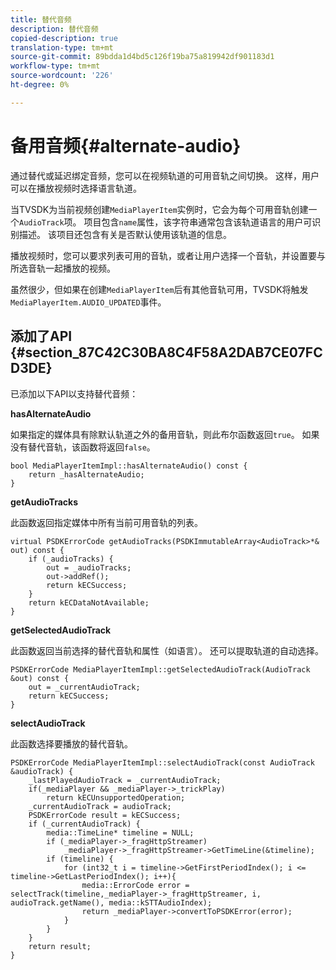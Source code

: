 ```yaml
---
title: 替代音频
description: 替代音频
copied-description: true
translation-type: tm+mt
source-git-commit: 89bdda1d4bd5c126f19ba75a819942df901183d1
workflow-type: tm+mt
source-wordcount: '226'
ht-degree: 0%

---
```



# 备用音频{#alternate-audio}

通过替代或延迟绑定音频，您可以在视频轨道的可用音轨之间切换。 这样，用户可以在播放视频时选择语言轨道。

<!--<a id="section_E4F9DC28A2944BD08B4190A7F98A8365"></a>-->

当TVSDK为当前视频创建`MediaPlayerItem`实例时，它会为每个可用音轨创建一个`AudioTrack`项。 项目包含`name`属性，该字符串通常包含该轨道语言的用户可识别描述。 该项目还包含有关是否默认使用该轨道的信息。

播放视频时，您可以要求列表可用的音轨，或者让用户选择一个音轨，并设置要与所选音轨一起播放的视频。

虽然很少，但如果在创建`MediaPlayerItem`后有其他音轨可用，TVSDK将触发`MediaPlayerItem.AUDIO_UPDATED`事件。

## 添加了API {#section_87C42C30BA8C4F58A2DAB7CE07FCD3DE}

已添加以下API以支持替代音频：

**hasAlternateAudio**

如果指定的媒体具有除默认轨道之外的备用音轨，则此布尔函数返回`true`。 如果没有替代音轨，该函数将返回`false`。

```
bool MediaPlayerItemImpl::hasAlternateAudio() const { 
    return _hasAlternateAudio; 
}
```

**getAudioTracks**

此函数返回指定媒体中所有当前可用音轨的列表。

```
virtual PSDKErrorCode getAudioTracks(PSDKImmutableArray<AudioTrack>*& out) const { 
    if (_audioTracks) { 
        out = _audioTracks; 
        out->addRef(); 
        return kECSuccess; 
    } 
    return kECDataNotAvailable; 
} 
```

**getSelectedAudioTrack**

此函数返回当前选择的替代音轨和属性（如语言）。 还可以提取轨道的自动选择。

```
PSDKErrorCode MediaPlayerItemImpl::getSelectedAudioTrack(AudioTrack &out) const { 
    out = _currentAudioTrack; 
    return kECSuccess; 
}
```

**selectAudioTrack**

此函数选择要播放的替代音轨。

```
PSDKErrorCode MediaPlayerItemImpl::selectAudioTrack(const AudioTrack &audioTrack) { 
    _lastPlayedAudioTrack = _currentAudioTrack; 
    if(_mediaPlayer && _mediaPlayer->_trickPlay) 
        return kECUnsupportedOperation; 
    _currentAudioTrack = audioTrack; 
    PSDKErrorCode result = kECSuccess; 
    if (_currentAudioTrack) { 
        media::TimeLine* timeline = NULL; 
        if (_mediaPlayer->_fragHttpStreamer) 
            _mediaPlayer->_fragHttpStreamer->GetTimeLine(&timeline); 
        if (timeline) { 
            for (int32_t i = timeline->GetFirstPeriodIndex(); i <= timeline->GetLastPeriodIndex(); i++){ 
                media::ErrorCode error = selectTrack(timeline,_mediaPlayer->_fragHttpStreamer, i, audioTrack.getName(), media::kSTTAudioIndex); 
                return _mediaPlayer->convertToPSDKError(error); 
            } 
        } 
    }   
    return result; 
}
```
